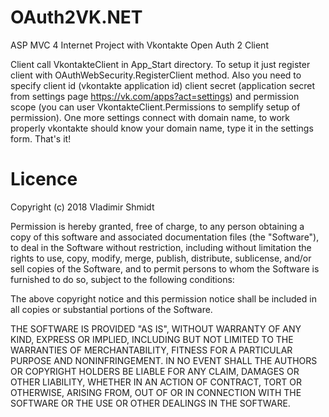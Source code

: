 OAuth2VK.NET
=========

ASP MVC 4 Internet Project with Vkontakte Open Auth 2 Client

Client call VkontakteClient in App_Start directory. To setup it just register client with OAuthWebSecurity.RegisterClient method. Also you need to specify client id (vkontakte application id) client secret (application secret from settings page https://vk.com/apps?act=settings) and permission scope (you can user VkontakteClient.Permissions to semplify setup of permission). One more settings connect with domain name, to work properly vkontakte should know your domain name, type it in the settings form. That's it!

Licence
=========

Copyright (c) 2018 Vladimir Shmidt

Permission is hereby granted, free of charge, to any person obtaining a copy
of this software and associated documentation files (the "Software"), to deal
in the Software without restriction, including without limitation the rights
to use, copy, modify, merge, publish, distribute, sublicense, and/or sell
copies of the Software, and to permit persons to whom the Software is
furnished to do so, subject to the following conditions:

The above copyright notice and this permission notice shall be included in all
copies or substantial portions of the Software.

THE SOFTWARE IS PROVIDED "AS IS", WITHOUT WARRANTY OF ANY KIND, EXPRESS OR
IMPLIED, INCLUDING BUT NOT LIMITED TO THE WARRANTIES OF MERCHANTABILITY,
FITNESS FOR A PARTICULAR PURPOSE AND NONINFRINGEMENT. IN NO EVENT SHALL THE
AUTHORS OR COPYRIGHT HOLDERS BE LIABLE FOR ANY CLAIM, DAMAGES OR OTHER
LIABILITY, WHETHER IN AN ACTION OF CONTRACT, TORT OR OTHERWISE, ARISING FROM,
OUT OF OR IN CONNECTION WITH THE SOFTWARE OR THE USE OR OTHER DEALINGS IN THE
SOFTWARE.
